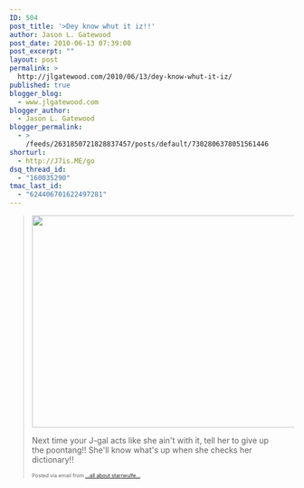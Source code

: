 ```yaml
---
ID: 504
post_title: '>Dey know whut it iz!!'
author: Jason L. Gatewood
post_date: 2010-06-13 07:39:00
post_excerpt: ""
layout: post
permalink: >
  http://jlgatewood.com/2010/06/13/dey-know-whut-it-iz/
published: true
blogger_blog:
  - www.jlgatewood.com
blogger_author:
  - Jason L. Gatewood
blogger_permalink:
  - >
    /feeds/2631850721828837457/posts/default/7302806378051561446
shorturl:
  - http://J7is.ME/go
dsq_thread_id:
  - "160035290"
tmac_last_id:
  - "624406701622497281"
---
```

><div><a href="http://posterous.com/getfile/files.posterous.com/starrwulfe/7q3AlRmqjaNFwCoznjci56b8HLVKrTGWiWMCOx5NQ6kOPHLwj5vUNrRsupQl/photo.jpg"><img src="http://posterous.com/getfile/files.posterous.com/starrwulfe/hUkCAiwz7J0VFrGyNeF1eLWTwjAEU4gqPxDe5SYx2nfBE4FMjLsjCYgHDEpj/photo.jpg.scaled.500.jpg" width="500" height="375" /></a> <p>Next time your J-gal acts like she ain't with it, tell her to give up <br />the poontang!! She'll know what's up when she checks her dictionary!!</p><p style="font-size: 9px;">  Posted via email from <a href="http://starrwulfe.info/dey-know-whut-it-iz">...all about starrwulfe...</a>  </p></div>